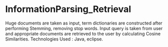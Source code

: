 # InformationParsing_Retrieval
Huge documents are taken as input, term dictionaries are constructed after performing Stemming, removing stop words. 
Input query is taken from user and appropriate documents are retrieved to the user by calculating Cosine Similarities.
Technologies Used : Java, eclipse.
